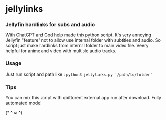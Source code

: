 # jellylinks
### Jellyfin hardlinks for subs and audio
With ChatGPT and God help made this python script. It's very annoying Jellyfin "feature" not to allow use internal folder with subtitles and audio. So script just make hardlinks from internal folder to main video file. Veery helpful for anime and video with multiple audio tracks.

### Usage
Just run script and path like : `python3 jellylinks.py '/path/to/folder'` 

### Tips
You can mix this script with qbittorent external app run after download. Fully automated mode!

(* ^ ω ^)
